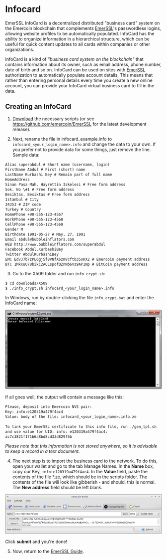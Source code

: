 # Infocard

EmerSSL InfoCard is a decentralized distributed "business card" system on
the Emercoin blockchain that complements
[EmerSSL](EmerSSL_Introduction)'s passwordless logins, allowing website
profiles to be automatically populated. InfoCard has the ability to
organize information in a hierarchical structure, which can be useful
for quick content updates to all cards within companies or other
organizations.

InfoCard is a kind of *"business card system on the blockchain"* that
contains information about its owner, such as email address, phone
number, date of birth and so on. InfoCard can be used on sites with
[EmerSSL](EmerSSL_Introduction) authorization to automatically populate
account details, This means that rather than entering personal details
every time you create a new online account, you can provide your
InfoCard virtual business card to fill in the data.

Creating an InfoCard
--------------------

1. [Download](https://pool.emercoin.com/EmerSSL) the necessary scripts (or
see <https://github.com/emercoin/EmerSSL> for the latest development
release).

2. Next, rename the file in infocard\_example.info to
`infocard_<your_login_name>.info` and change the data to your
own. If you prefer not to provide data for some things, just remove the
line. Sample data:

```text
Alias superabdul # Short name (username, login) 
FirstName Abdul # First (short) name 
LastName Kurbashi Bey # Remain part of full name 
HomeAddress 
Sinan Pasa Mah. Hayrettin Iskelesi # Free form address 
Sok. No \#1 # Free form address 
Besiktas, Besiktas # Free form address 
Istanbul # City
34353 # ZIP code 
Turkey # Country 
HomePhone +90-555-123-4567 
WorkPhone +90-555-123-4568 
CellPhone +90-555-123-4569 
Gender M
Birthdate 1991-05-27 # May, 27, 1991 
Email abdul@bubbleinflators.com 
WEB http://www.bubbleinflators.com/superabdul 
Facebook Abdul.KurbashiBey
Twitter AbdulKurbashiBey 
EMC EdvJ7b7zPL6gj5f8VNfX6zmVcftb35sKX2 # Emercoin payment address 
BTC 1MkKuU78bikC2ACLspofQZnNb6Vz9AP1Np # BitCoin payment address 
```

3. Go to the X509 folder and run `info_crypt.sh`:

```
$ cd downloads/X509
$ ./info_crypt.sh infocard_<your_login_name>.info
```

In Windows, run by double-clicking the file `info_crypt.bat` and enter the InfoCard name:

![info_crypt.bat](Infocard0.png)

If all goes well, the output will contain a message like this:
```text
Please, deposit into Emercoin NVS pair:
Key: info:e120319a479f4ac4
Value: body of the file: infocard_<your_login_name>.info.ze

To link your EmerSSL certificate to this info file, run ./gen_tpl.sh and use value for UID: info: e120319a479f4ac4: ac7c3821f171b6a8bd8cd33d829f5b
```

*Please note that this information is not stored anywhere, so it is
advisable to keep a record in a text document.*

4. The next step is to import the business card to the network. To do this,
open your wallet and go to the tab Manage Names. In the **Name** box,
copy our Key, `info:e120319a479f4ac4`. In the **Value** field, paste the
contents of the file *.ze, which should be in the scripts folder. The
contents of the file will look like gibberish - and should, this is
normal. The **New address** field should be left blank.

![Wallet Appearance](Infocard1.png)

Click **submit** and you're done!

5. Now, return to the [EmerSSL Guide](EmerSSL_Guide).
